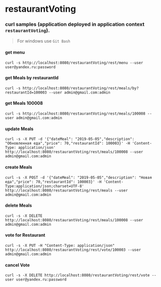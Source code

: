 # restaurantVoting
### curl samples (application deployed in application context `restaurantVoting`).
> For windows use `Git Bash`

#### get menu
`curl -s http://localhost:8080/restaurantVoting/rest/menu --user user@yandex.ru:password`

#### get Meals by restaurantId
`curl -s http://localhost:8080/restaurantVoting/rest/meals/by?restaurantId=100003 --user admin@gmail.com:admin`

#### get Meals 100008
`curl -s http://localhost:8080/restaurantVoting/rest/meals/100008 --user admin@gmail.com:admin`

#### update Meals
`curl -s -X PUT -d '{"dateMeal": "2019-05-05","description": "Обновленная еда","price": 70,"restaurantId": 100003}' -H 'Content-Type: application/json' http://localhost:8080/restaurantVoting/rest/meals/100008 --user admin@gmail.com:admin`

#### create Meals
`curl -s -X POST -d '{"dateMeal": "2019-05-05","description": "Новая еда","price": 70,"restaurantId": 100003}' -H 'Content-Type:application/json;charset=UTF-8' http://localhost:8080/restaurantVoting/rest/meals --user admin@gmail.com:admin`

#### delete Meals
`curl -s -X DELETE http://localhost:8080/restaurantVoting/rest/meals/100008 --user admin@gmail.com:admin`

#### vote for Restaurant
`curl -s -X PUT -H "Content-Type: application/json" http://localhost:8080/restaurantVoting/rest/vote/100003 --user admin@gmail.com:admin`

#### cancel Vote
`curl -s -X DELETE http://localhost:8080/restaurantVoting/rest/vote --user user@yandex.ru:password`

